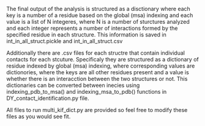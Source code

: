 The final output of the analysis is structured as a disctionary where
each key is a number of a residue based on the global (msa) indexing and
each value is a list of N integeres, where N is a number of sturctures
analyzed and each integer represents a number of interactions formed by
the specified residue in each structure. 
This information is saved in int_in_all_struct.pickle and int_in_all_struct.csv

Additionally there are .csv files for each structre that contain
individual contacts for each stcuture. Specificaly they are structured
as a dictionary of residue indexed by global (msa) indexing, where
corresponding values are dictionories, where the keys are all other
residues present and a value is whether there is an interacction between
the two structures or not. This dictionaries can be converted between
inecies using indexing_pdb_to_msa() and indexing_msa_to_pdb() functions in 
DY_contact_identification.py file.

All files to run multi_kif_dict.py 
are provided so feel free to modify these files as you would see fit. 

